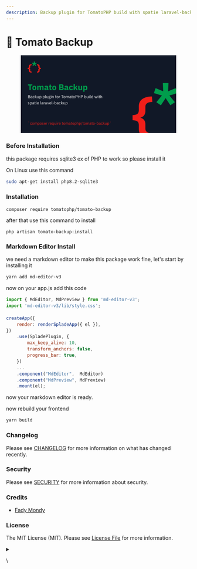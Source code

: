 ```yaml
---
description: Backup plugin for TomatoPHP build with spatie laravel-backup
---
```


# 🎒 Tomato Backup

<figure><img src="../.gitbook/assets/screenshot (5).png" alt=""><figcaption></figcaption></figure>

### Before Installation

this package requires sqlite3 ex of PHP to work so please install it&#x20;

On Linux use this command&#x20;

```bash
sudo apt-get install php8.2-sqlite3
```

### Installation

```
composer require tomatophp/tomato-backup
```

after that use this command to install

```
php artisan tomato-backup:install
```

### Markdown Editor Install

we need a markdown editor to make this package work fine, let's start by installing it

```bash
yarn add md-editor-v3
```

now on your app.js add this code

```javascript
import { MdEditor, MdPreview } from 'md-editor-v3';
import 'md-editor-v3/lib/style.css';

createApp({
    render: renderSpladeApp({ el }),
})
    .use(SpladePlugin, {
        max_keep_alive: 10,
        transform_anchors: false,
        progress_bar: true,
    })
    ...
    .component("MdEditor",  MdEditor)
    .component("MdPreview", MdPreview)
    .mount(el);
```

now your markdown editor is ready.

now rebuild your frontend

```bash
yarn build
```

### Changelog

Please see [CHANGELOG](https://github.com/tomatophp/tomato-backup/blob/master/CHANGELOG.md) for more information on what has changed recently.

### Security

Please see [SECURITY](https://github.com/tomatophp/tomato-backup/blob/master/SECURITY.md) for more information about security.

### Credits

* [Fady Mondy](https://www.github.com/3x1io)

### License

The MIT License (MIT). Please see [License File](https://github.com/tomatophp/tomato-backup/blob/master/LICENSE.md) for more information.

<details>

<summary></summary>



</details>

\
